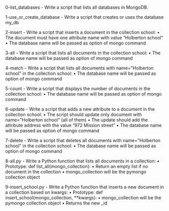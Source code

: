 0-list_databases - Write a script that lists all databases in MongoDB.

1-use_or_create_database - Write a script that creates or uses the database my_db

2-insert - Write a script that inserts a document in the collection school:
    • The document must have one attribute name with value “Holberton school”
    • The database name will be passed as option of mongo command

3-all - Write a script that lists all documents in the collection school:
    • The database name will be passed as option of mongo command

4-match - Write a script that lists all documents with name="Holberton school" in the collection school:
    • The database name will be passed as option of mongo command

5-count - Write a script that displays the number of documents in the collection school:
    • The database name will be passed as option of mongo command

6-update - Write a script that adds a new attribute to a document in the collection school:
    • The script should update only document with name="Holberton school" (all of them)
    • The update should add the attribute address with the value “972 Mission street”
    • The database name will be passed as option of mongo command

7-delete - Write a script that deletes all documents with name="Holberton school" in the collection school:
    • The database name will be passed as option of mongo command

8-all.py - Write a Python function that lists all documents in a collection:
    • Prototype: def list_all(mongo_collection):
    • Return an empty list if no document in the collection
    • mongo_collection will be the pymongo collection object

9-insert_school.py - Write a Python function that inserts a new document in a collection based on kwargs:
    • Prototype: def insert_school(mongo_collection, **kwargs):
    • mongo_collection will be the pymongo collection object
    • Returns the new _id
